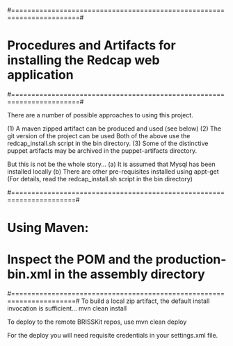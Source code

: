 #=======================================================================#
# Procedures and Artifacts for installing the Redcap web application    #
#=======================================================================#

There are a number of possible approaches to using this project.

(1) A maven zipped artifact can be produced and used (see below)
(2) The git version of the project can be used
    Both of the above use the redcap_install.sh script in the bin directory.
(3) Some of the distinctive puppet artifacts may be archived in the 
    puppet-artifacts directory. 
    
But this is not be the whole story...
  (a) It is assumed that Mysql has been installed locally
  (b) There are other pre-requisites installed using appt-get
      (For details, read the redcap_install.sh script in the bin directory)
        
#======================================================================#
# Using Maven:                                                         #
# Inspect the POM and the production-bin.xml in the assembly directory #
#======================================================================#
To build a local zip artifact, the default install invocation is sufficient...
mvn clean install

To deploy to the remote BRISSKit repos, use 
mvn clean deploy

For the deploy you will need requisite credentials in your settings.xml file.